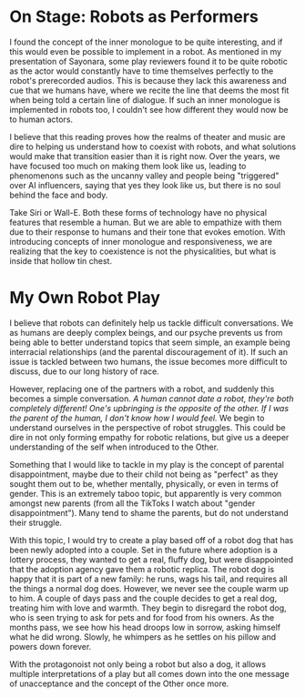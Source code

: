 # On Stage: Robots as Performers

I found the concept of the inner monologue to be quite interesting, and if this would even be possible to implement in a robot. As mentioned in my presentation of Sayonara, some play reviewers found it to be quite robotic as the actor would constantly have to time themselves perfectly to the robot's prerecorded audios. This is because they lack this awareness and cue that we humans have, where we recite the line that deems the most fit when being told a certain line of dialogue. If such an inner monologue is implemented in robots too, I couldn't see how different they would now be to human actors.

I believe that this reading proves how the realms of theater and music are dire to helping us understand how to coexist with robots, and what solutions would make that transition easier than it is right now. Over the years, we have focused too much on making them look like us, leading to phenomenons such as the uncanny valley and people being "triggered" over AI influencers, saying that yes they look like us, but there is no soul behind the face and body.

Take Siri or Wall-E. Both these forms of technology have no physical features that resemble a human. But we are able to empathize with them due to their response to humans and their tone that evokes emotion. With introducing concepts of inner monologue and responsiveness, we are realizing that the key to coexistence is not the physicalities, but what is inside that hollow tin chest.

# My Own Robot Play

I believe that robots can definitely help us tackle difficult conversations. We as humans are deeply complex beings, and our psyche prevents us from being able to better understand topics that seem simple, an example being interracial relationships (and the parental discouragement of it). If such an issue is tackled between two humans, the issue becomes more difficult to discuss, due to our long history of race.

However, replacing one of the partners with a robot, and suddenly this becomes a simple conversation. *A human cannot date a robot, they're both completely different! One's upbringing is the opposite of the other. If I was the parent of the human, I don't know how I would feel.* We begin to understand ourselves in the perspective of robot struggles. This could be dire in not only forming empathy for robotic relations, but give us a deeper understanding of the self when introduced to the Other.

Something that I would like to tackle in my play is the concept of parental disappointment, maybe due to their child not being as "perfect" as they sought them out to be, whether mentally, physically, or even in terms of gender. This is an extremely taboo topic, but apparently is very common amongst new parents (from all the TikToks I watch about "gender disappointment"). Many tend to shame the parents, but do not understand their struggle. 

With this topic, I would try to create a play based off of a robot dog that has been newly adopted into a couple. Set in the future where adoption is a lottery process, they wanted to get a real, fluffy dog, but were disappointed that the adoption agency gave them a robotic replica. The robot dog is happy that it is part of a new family: he runs, wags his tail, and requires all the things a normal dog does. However, we never see the couple warm up to him. A couple of days pass and the couple decides to get a real dog, treating him with love and warmth. They begin to disregard the robot dog, who is seen trying to ask for pets and for food from his owners. As the months pass, we see how his head droops low in sorrow, asking himself what he did wrong. Slowly, he whimpers as he settles on his pillow and powers down forever.

With the protagonoist not only being a robot but also a dog, it allows multiple interpretations of a play but all comes down into the one message of unacceptance and the concept of the Other once more.
